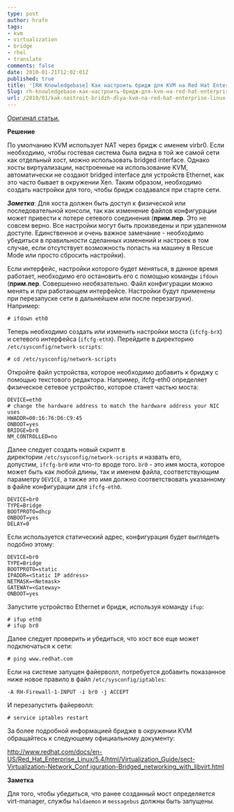 ```yaml
---
type: post
author: hrafn
tags:
- kvm
- virtualization
- bridge
- rhel
- translate
comments: false
date: 2010-01-21T12:02:01Z
published: true
title: '[RH Knowledgebase] Как настроить бридж для KVM на Red Hat Enterprise Linux 5.4'
Slug: rh-knowledgebase-как-настроить-бридж-для-kvm-на-red-hat-enterprise-linux-54
url: /2010/01/kak-nastroit-bridzh-dlya-kvm-na-red-hat-enterprise-linux-5-4
---
```


[Оригинал статьи.](http://kbase.redhat.com/faq/docs/DOC-19071)

**Решение**

По умолчанию KVM использует NAT через бридж с именем virbr0. Если необходимо, чтобы гостевая система была видна в той же самой сети как отдельный хост, можно использовать bridged interface. Однако хосты виртуализации, настроенные
на использование KVM, автоматически не создают bridged interface для устройств Ethernet, как это часто бывает в окружении Xen. Таким образом, необходимо создать настройки для того, чтобы бридж создавался при старте сети.

**_Заметка_**: Для хоста должен быть доступ к физической или последовательной консоли, так как изменение файлов конфигурации может привести к потере сетевого соединения (**прим.пер**. Это не совсем верно. Все настройки могут быть произведены и при удаленном доступе. Единственное и очень важное замечание - необходимо убедиться в правильности сделанных изменений и настроек в том случае, если отсутствует возможность попасть на машину в Rescue Mode или просто сбросить настройки).

Если интерфейс, настройки которого будет меняться, в данное время работает, необходимо его остановить его с помощью команды `ifdown` (**прим.пер**. Совершенно необязательно. Файл конфигурации можно менять и при работающем
интерфейсе. Настройки будут применены при перезапуске сети в дальнейшем или после перезагруки). Например:

	# ifdown eth0

Теперь необходимо создать или изменить настройки моста (`ifcfg-brX`) и сетевого интерфейса (`ifcfg-ethX`). Перейдите в директорию `/etc/sysconfig/network-scripts`:

	# cd /etc/sysconfig/network-scripts

Откройте файл устройства, которое необходимо добавить к бриджу с помощью текстового редактора. Например, ifcfg-eth0 определяет физическое сетевое устройство, которое станет частью моста:

	DEVICE=eth0
	# change the hardware address to match the hardware address your NIC uses
	HWADDR=00:16:76:D6:C9:45
	ONBOOT=yes
	BRIDGE=br0
	NM_CONTROLLED=no

Далее следует создать новый скрипт в директории `/etc/sysconfig/network-scripts` и назвать его, допустим, `ifcfg-br0` или что-то вроде того. `br0` - это имя моста, которое может быть как любой длины, так и именем файла, соответствующим
параметру `DEVICE`, а также это имя должно соответствовать указанному в файле конфигурации для `ifcfg-eth0`.

	DEVICE=br0
	TYPE=Bridge
	BOOTPROTO=dhcp
	ONBOOT=yes
	DELAY=0

Если используется статический адрес, конфигурация будет выглядеть подобно этому:

	DEVICE=br0
	TYPE=Bridge
	BOOTPROTO=static
	IPADDR=<Static IP address>
	NETMASK=<Netmask>
	GATEWAY=<Gateway>
	ONBOOT=yes

Запустите устройство Ethernet и бридж, используя команду `ifup`:

	# ifup eth0
	# ifup br0

Далее следует проверить и убедиться, что хост все еще может подключаться к сети:

	# ping www.redhat.com

Если на системе запущен файерволл, потребуется добавить показанное ниже новое правило в файл `/etc/sysconfig/iptables`:

	-A RH-Firewall-1-INPUT -i br0 -j ACCEPT

И перезапустить файерволл:

	# service iptables restart

За более подробной информацией бридже в окружении KVM обращайтесь к следующему официальному документу:

[http://www.redhat.com/docs/en-US/Red_Hat_Enterprise_Linux/5.4/html/Virtualization_Guide/sect-Virtualization-Network_Conf iguration-Bridged_networking_with_libvirt.html](http://www.redhat.com/docs/en-US/Red_Hat_Enterprise_Linux/5.4/html/Virtualization_Guide/sect-Virtualization-Network_Configuration-Bridged_networking_with_libvirt.html)

**Заметка**

Для того, чтобы убедиться, что ранее созданный мост определяется virt-manager, службы `haldaemon` и `messagebus` должны быть запущены.

